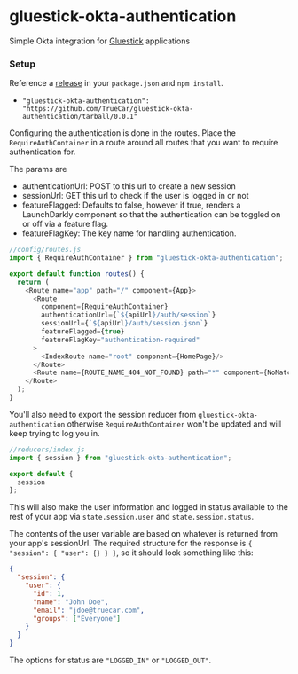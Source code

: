 gluestick-okta-authentication
=======

Simple Okta integration for [Gluestick](https://github.com/TrueCar/gluestick) applications 

### Setup

Reference a [release](https://github.com/TrueCar/gluestick-okta-authentication/releases) in your `package.json` and `npm install`.
* `"gluestick-okta-authentication": "https://github.com/TrueCar/gluestick-okta-authentication/tarball/0.0.1"`

Configuring the authentication is done in the routes. Place the `RequireAuthContainer` in a route around all routes that you want to require authentication for.

The params are
* authenticationUrl: POST to this url to create a new session
* sessionUrl: GET this url to check if the user is logged in or not
* featureFlagged: Defaults to false, however if true, renders a LaunchDarkly component so that the authentication can be toggled on or off via a feature flag.
* featureFlagKey: The key name for handling authentication.

```js
//config/routes.js
import { RequireAuthContainer } from "gluestick-okta-authentication";

export default function routes() {
  return (
    <Route name="app" path="/" component={App}>
      <Route
        component={RequireAuthContainer}
        authenticationUrl={`${apiUrl}/auth/session`}
        sessionUrl={`${apiUrl}/auth/session.json`}
        featureFlagged={true}
        featureFlagKey="authentication-required"
      >
        <IndexRoute name="root" component={HomePage}/>
      </Route>
      <Route name={ROUTE_NAME_404_NOT_FOUND} path="*" component={NoMatchApp}/>
    </Route>
  );
}
```

You'll also need to export the session reducer from `gluestick-okta-authentication` otherwise `RequireAuthContainer` won't be updated and will keep trying to log you in.

```js
//reducers/index.js
import { session } from "gluestick-okta-authentication";

export default {
  session
};
```

This will also make the user information and logged in status available to the rest of your app via `state.session.user` and `state.session.status`.

The contents of the user variable are based on whatever is returned from your app's sessionUrl. The required structure for the response is `{ "session": { "user": {} } }`, so it should look something like this:
```json
{
  "session": {
    "user": {
      "id": 1,
      "name": "John Doe",
      "email": "jdoe@truecar.com",
      "groups": ["Everyone"]
    }
  }
}
```

The options for status are `"LOGGED_IN"` or `"LOGGED_OUT"`.
